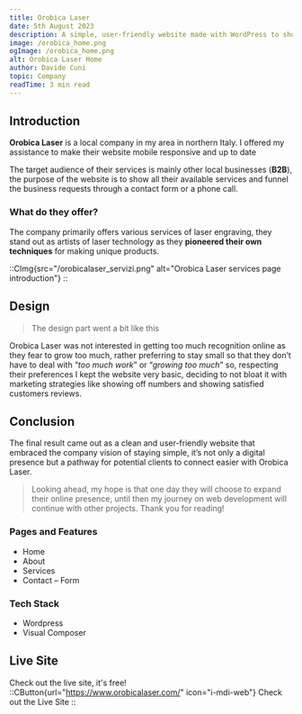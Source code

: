 ```yaml
---
title: Orobica Laser
date: 5th August 2023
description: A simple, user-friendly website made with WordPress to showcase laser engraving services offered by Orobica Laser, a company located in northern Italy.
image: /orobica_home.png
ogImage: /orobica_home.png
alt: Orobica Laser Home
author: Davide Cuni
topic: Company
readTime: 3 min read
---
```


## Introduction

**Orobica Laser** is a local company in my area in northern Italy. I offered my assistance to make their website mobile responsive and up to date

The target audience of their services is mainly other local businesses (**B2B**), the purpose of the website is to show all their available services and funnel the business requests through a contact form or a phone call.

### What do they offer?

The company primarily offers various services of laser engraving, they stand out as artists of laser technology as they **pioneered their own techniques** for making unique products.

::CImg{src="/orobicalaser_servizi.png" alt="Orobica Laser services page introduction"}
::

## Design

> The design part went a bit like this

Orobica Laser was not interested in getting too much recognition online as they fear to grow too much, rather preferring to stay small so that they don’t have to deal with “*too much work*” or “*growing too much*” so, respecting their preferences I kept the website very basic, deciding to not bloat it with marketing strategies like showing off numbers and showing satisfied customers reviews.

## Conclusion

The final result came out as a clean and user-friendly website that embraced the company vision of staying simple, it’s not only a digital presence but a pathway for potential clients to connect easier with Orobica Laser.

> Looking ahead, my hope is that one day they will choose to expand their online presence, until then my journey on web development will continue with other projects. Thank you for reading!

### Pages and Features

- Home
- About
- Services
- Contact – Form

### Tech Stack

- Wordpress
- Visual Composer

## Live Site

Check out the live site, it's free!
::CButton{url="https://www.orobicalaser.com/" icon="i-mdi-web"}
Check out the Live Site
::
